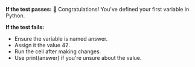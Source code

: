 **If the test passes:** 🎉 Congratulations! You've defined your first variable in Python.

**If the test fails:**
* Ensure the variable is named answer.
* Assign it the value 42.
* Run the cell after making changes.
* Use print(answer) if you're unsure about the value.